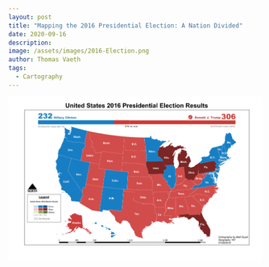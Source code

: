 ```yaml
---
layout: post
title: "Mapping the 2016 Presidential Election: A Nation Divided"
date: 2020-09-16
description: 
image: /assets/images/2016-Election.png
author: Thomas Vaeth
tags: 
  - Cartography
---
```


![Map GIS](/assets/images/2016-Election.png)